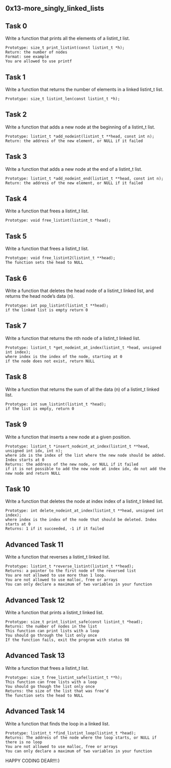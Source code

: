 0x13-more_singly_linked_lists
-----------------------------------------

Task 0
------------------------
Write a function that prints all the elements of a listint_t list.

    Prototype: size_t print_listint(const listint_t *h);
    Return: the number of nodes
    Format: see example
    You are allowed to use printf

Task 1
----------------------
Write a function that returns the number of elements in a linked listint_t list.

    Prototype: size_t listint_len(const listint_t *h);

Task 2
--------------------
Write a function that adds a new node at the beginning of a listint_t list.

    Prototype: listint_t *add_nodeint(listint_t **head, const int n);
    Return: the address of the new element, or NULL if it failed

Task 3
---------------------
Write a function that adds a new node at the end of a listint_t list.

    Prototype: listint_t *add_nodeint_end(listint_t **head, const int n);
    Return: the address of the new element, or NULL if it failed


Task 4
---------------------
Write a function that frees a listint_t list.

    Prototype: void free_listint(listint_t *head);


Task 5
-----------------------
Write a function that frees a listint_t list.

    Prototype: void free_listint2(listint_t **head);
    The function sets the head to NULL


Task 6
-------------------------------
Write a function that deletes the head node of a listint_t linked list, and returns the head node’s data (n).

    Prototype: int pop_listint(listint_t **head);
    if the linked list is empty return 0


Task 7
------------------------------
Write a function that returns the nth node of a listint_t linked list.

    Prototype: listint_t *get_nodeint_at_index(listint_t *head, unsigned int index);
    where index is the index of the node, starting at 0
    if the node does not exist, return NULL


Task 8
------------------------
Write a function that returns the sum of all the data (n) of a listint_t linked list.

    Prototype: int sum_listint(listint_t *head);
    if the list is empty, return 0


Task 9
-----------------------------
Write a function that inserts a new node at a given position.

    Prototype: listint_t *insert_nodeint_at_index(listint_t **head, unsigned int idx, int n);
    where idx is the index of the list where the new node should be added. Index starts at 0
    Returns: the address of the new node, or NULL if it failed
    if it is not possible to add the new node at index idx, do not add the new node and return NULL


Task 10
-----------------------
Write a function that deletes the node at index index of a listint_t linked list.

    Prototype: int delete_nodeint_at_index(listint_t **head, unsigned int index);
    where index is the index of the node that should be deleted. Index starts at 0
    Returns: 1 if it succeeded, -1 if it failed

Advanced Task 11
-----------------------------
Write a function that reverses a listint_t linked list.

    Prototype: listint_t *reverse_listint(listint_t **head);
    Returns: a pointer to the first node of the reversed list
    You are not allowed to use more than 1 loop.
    You are not allowed to use malloc, free or arrays
    You can only declare a maximum of two variables in your function


Advanced Task 12
--------------------------------
Write a function that prints a listint_t linked list.

    Prototype: size_t print_listint_safe(const listint_t *head);
    Returns: the number of nodes in the list
    This function can print lists with a loop
    You should go through the list only once
    If the function fails, exit the program with status 98

Advanced Task 13
-----------------------------
Write a function that frees a listint_t list.

    Prototype: size_t free_listint_safe(listint_t **h);
    This function can free lists with a loop
    You should go though the list only once
    Returns: the size of the list that was free’d
    The function sets the head to NULL


Advanced Task 14
-------------------------------
Write a function that finds the loop in a linked list.

    Prototype: listint_t *find_listint_loop(listint_t *head);
    Returns: The address of the node where the loop starts, or NULL if there is no loop
    You are not allowed to use malloc, free or arrays
    You can only declare a maximum of two variables in your function


HAPPY CODING DEAR!!!:)
